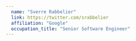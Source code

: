 ```yaml
---
  name: "Sverre Rabbelier"
  link: https://twitter.com/srabbelier
  affiliation: "Google"
  occupation_title: "Senior Software Engineer"
---
```

